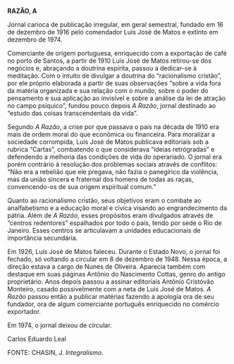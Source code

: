 **RAZÃO, A**

Jornal carioca de publicação irregular, em geral semestral, fundado em
16 de dezembro de 1916 pelo comendador Luís José de Matos e extinto em
dezembro de 1974.

Comerciante de origem portuguesa, enriquecido com a exportação de café
no porto de Santos, a partir de 1910 Luís José de Matos retirou-se dos
negócios e, abraçando a doutrina espírita, passou a dedicar-se à
meditação. Com o intuito de divulgar a doutrina do “racionalismo
cristão”, por ele próprio elaborada a partir de suas observações “sobre
a vida fora da matéria organizada e sua relação com o mundo, sobre o
poder do pensamento e sua aplicação ao invisível e sobre a análise da
lei de atração no campo psíquico”, fundou pouco depois *A Razão*, jornal
destinado ao “estudo das coisas transcendentais da vida”.

Segundo *A Razão*, a crise por que passava o país na década de 1910 era
mais de ordem moral do que econômica ou financeira. Para moralizar a
sociedade corrompida, Luís José de Matos publicava editoriais sob a
rubrica “Cartas”, combatendo o que considerava “ideias retrógradas” e
defendendo a melhoria das condições de vida do operariado. O jornal era
porém contrário à resolução dos problemas sociais através de conflitos:
“Não era a rebelião que ele pregava, não fazia o panegírico da
violência, mas da união sincera e fraternal dos homens de todas as
raças, convencendo-os de sua origem espiritual comum.”

Quanto ao racionalismo cristão, seus objetivos eram o combate ao
analfabetismo e a educação moral e cívica visando ao engrandecimento da
pátria. Além de *A Razão*, esses propósitos eram divulgados através de
“centros redentores” espalhados por todo o país, tendo por sede o Rio de
Janeiro. Esses centros se articulavam a unidades educacionais de
importância secundária.

Em 1926, Luís José de Matos faleceu. Durante o Estado Novo, o jornal foi
fechado, só voltando a circular em 8 de dezembro de 1948. Nessa época, a
direção estava a cargo de Nunes de Oliveira. Aparecia também com
destaque em suas páginas Antônio do Nascimento Cottas, genro do antigo
proprietário. Anos depois passou a assinar editoriais Antônio Cristóvão
Monteiro, casado possivelmente com a neta de Luís José de Matos. *A
Razão* passou então a publicar matérias fazendo a apologia ora de seu
fundador, ora de algum comerciante português enriquecido no comércio
exportador.

Em 1974, o jornal deixou de circular.

Carlos Eduardo Leal

FONTE: CHASIN, J. *Integralismo*.
